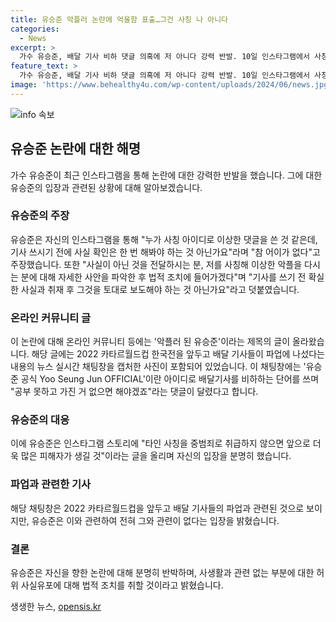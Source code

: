 ```yaml
---
title: 유승준 악플러 논란에 억울함 표출…그건 사칭 나 아니다
categories:
  - News
excerpt: >
  가수 유승준, 배달 기사 비하 댓글 의혹에 저 아니다 강력 반발. 10일 인스타그램에서 사칭 아이디로 이상한 댓글 주장. 사실 확인 없이 기사 쓰기는 어이 없어라며 법적 조치 예고. 2022 카타르월드컵 관련 채팅창 캡처된 내용 논란. 타인 사칭을 중범죄로 주장. 논란에 대한 개인적인 입장을 공개적으로 표명함으로써 논란을 첨예하게 만들었고, 법적 조치를 통해 사실을 밝힐 것을 시사함으로써 이목을 끌었다.
feature_text: >
  가수 유승준, 배달 기사 비하 댓글 의혹에 저 아니다 강력 반발. 10일 인스타그램에서 사칭 아이디로 이상한 댓글 주장. 사실 확인 없이 기사 쓰기는 어이 없어라며 법적 조치 예고. 2022 카타르월드컵 관련 채팅창 캡처된 내용 논란. 타인 사칭을 중범죄로 주장. 논란에 대한 개인적인 입장을 공개적으로 표명함으로써 논란을 첨예하게 만들었고, 법적 조치를 통해 사실을 밝힐 것을 시사함으로써 이목을 끌었다.
image: 'https://www.behealthy4u.com/wp-content/uploads/2024/06/news.jpg'
---
```


<p><img src="https://www.behealthy4u.com/wp-content/uploads/2024/06/news.jpg" alt="info 속보" /></p>

<h2 data-ke-size="size26">유승준 논란에 대한 해명</h2>

<p data-ke-size="size16">가수 유승준이 최근 인스타그램을 통해 논란에 대한 강력한 반발을 했습니다. 그에 대한 유승준의 입장과 관련된 상황에 대해 알아보겠습니다.</p>

<h3>유승준의 주장</h3>

<p data-ke-size="size16">유승준은 자신의 인스타그램을 통해 "누가 사칭 아이디로 이상한 댓글을 쓴 것 같은데, 기사 쓰시기 전에 사실 확인은 한 번 해봐야 하는 것 아닌가요"라며 "참 어이가 없다"고 주장했습니다. 또한 "사실이 아닌 것을 전달하시는 분, 저를 사칭해 이상한 악플을 다시는 분에 대해 자세한 사안을 파악한 후 법적 조치에 들어가겠다"며 "기사를 쓰기 전 확실한 사실과 취재 후 그것을 토대로 보도해야 하는 것 아닌가요"라고 덧붙였습니다.</p>

<h3>온라인 커뮤니티 글</h3>

<p data-ke-size="size16">이 논란에 대해 온라인 커뮤니티 등에는 '악플러 된 유승준'이라는 제목의 글이 올라왔습니다. 해당 글에는 2022 카타르월드컵 한국전을 앞두고 배달 기사들이 파업에 나섰다는 내용의 뉴스 실시간 채팅창을 캡처한 사진이 포함되어 있었습니다. 이 채팅창에는 '유승준 공식 Yoo Seung Jun OFFICIAL'이란 아이디로 배달기사를 비하하는 단어를 쓰며 "공부 못하고 가진 거 없으면 해야겠죠"라는 댓글이 달렸다고 합니다.</p>

<h3>유승준의 대응</h3>

<p data-ke-size="size16">이에 유승준은 인스타그램 스토리에 "타인 사칭을 중범죄로 취급하지 않으면 앞으로 더욱 많은 피해자가 생길 것"이라는 글을 올리며 자신의 입장을 분명히 했습니다.</p>

<h3>파업과 관련한 기사</h3>

<p data-ke-size="size16">해당 채팅창은 2022 카타르월드컵을 앞두고 배달 기사들의 파업과 관련된 것으로 보이지만, 유승준은 이와 관련하여 전혀 그와 관련이 없다는 입장을 밝혔습니다.</p>

<h3>결론</h3>

<p data-ke-size="size16">유승준은 자신을 향한 논란에 대해 분명히 반박하며, 사생활과 관련 없는 부분에 대한 허위 사실유포에 대해 법적 조치를 취할 것이라고 밝혔습니다.</p>
생생한 뉴스, <a href="https://opensis.kr" rel="dofollow">opensis.kr</a>


